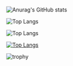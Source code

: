 ### 

![Anurag's GitHub stats](https://github-readme-stats.vercel.app/api?username=E-taku&count_private=true&show_icons=true&theme=radical)
<br>
<p align="left"> 
  <img alt="Top Langs" height="" src="https://github-readme-stats.vercel.app/api/top-langs/?username=E-taku&layout=compact&count_private=true&show_icons=true&theme=onedark" />
  
  ![Top Langs](https://github-readme-stats.vercel.app/api/top-langs/?username=E-taku&layout=compact)
  
<!--   <img alt="github stats" height="" src="https://github-readme-stats.vercel.app/api?username=E-taku&count_private=true&show_icons=true&show_icons=true&theme=onedark" /> -->
</p>

[![Top Langs](https://github-readme-stats.vercel.app/api/top-langs/?username=E-taku&theme=dark&layout=compact&langs_count=10)](https://github.com/anuraghazra/github-readme-stats) 


![trophy](https://github-profile-trophy.vercel.app/?username=E-taku&theme=onedark&column=7
)


<!--
**E-taku/E-taku** is a ✨ _special_ ✨ repository because its `README.md` (this file) appears on your GitHub profile.

Here are some ideas to get you started:

- 🔭 I’m currently working on ...
- 🌱 I’m currently learning ...
- 👯 I’m looking to collaborate on ...
- 🤔 I’m looking for help with ...
- 💬 Ask me about ...
- 📫 How to reach me: ...
- 😄 Pronouns: ...
- ⚡ Fun fact: ...
-->
